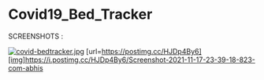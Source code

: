 # Covid19_Bed_Tracker

SCREENSHOTS :

[![covid-bedtracker.jpg](https://i.postimg.cc/1Rk4Q4wM/covid-bedtracker.jpg)](https://postimg.cc/c6cd7xD8)
[url=https://postimg.cc/HJDp4By6][img]https://i.postimg.cc/HJDp4By6/Screenshot-2021-11-17-23-39-18-823-com-abhis
